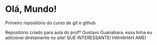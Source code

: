 # Olá, Mundo!
Primeiro repositório do curso de git e github


Repositório criado para aula do profº Gustavo Guanabara.
essa linha eu adicionei diretamente no site! QUE INTERESSANTE!
HAHAHAH AMEI 